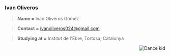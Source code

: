 ### Ivan Oliveros

> **Name =**
Ivan Oliveros Gómez

> **Contact =**
ivanoliveros024@gmail.com

> **Studying at =**
Institut de l'Ebre, Tortosa, Catalunya

<img alt="Dance kid" src="https://c.tenor.com/pOG8a3bXkG8AAAAd/party-dance.gif" align="right"/>
